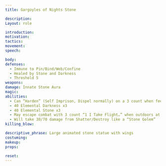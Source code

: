 ```yaml
---
title: Gargoyles of Nights Stone

description: 
Layout: role

introduction: 
motivation: 
tactics: 
movement:
speech:

body:
defenses:
  - Immune to Pin/Bind/Web/Confine
  - Healed by Stone and Darkness
  - Threshold 5
weapons: 
damage: Innate Stone Aura
magic: 
abilities:
  - Can “Harden” (Self Imprison, Dispel normally) on a 3 count when feet touching stone and will cast “Regenerate” while encased in Nights Stone.
  - 40 Elemental Darkness x3
  - 40 Elemental Stone x3
  - May escape combat with 3 count “1 I Take Flight…” when outdoors at any time.
  - Will take 30/70 damage from Shatter/Destroy like a “Stone Golem” 
killing_blow: 

descriptive_phrase: Large animated stone statue with wings
costuming: 
makeup:
props: 

reset:
---
```

